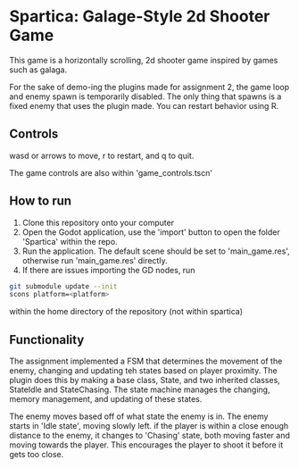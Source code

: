 # Spartica: Galage-Style 2d Shooter Game
This game is a horizontally scrolling, 2d shooter game inspired by games such as galaga. 


For the sake of demo-ing the plugins made for assignment 2, the game loop and enemy spawn is temporarily disabled. The only thing that spawns is a fixed enemy that uses the plugin made. You can restart behavior using R.

## Controls
wasd or arrows to move, r to restart, and q to quit.

The game controls are also within 'game_controls.tscn'

## How to run
1. Clone this repository onto your computer
2. Open the Godot application, use the 'import' button to open the folder 'Spartica' within the repo.
3. Run the application. The default scene should be set to 'main_game.res', otherwise run 'main_game.res' directly. 
4. If there are issues importing the GD nodes, run 
 ```bash
 git submodule update --init
 scons platform=<platform>
```
within the home directory of the repository (not within spartica)

## Functionality
The assignment implemented a FSM that determines the movement of the enemy, changing and updating teh states based on player proximity. The plugin does this by making a base class, State, and two inherited classes, StateIdle and StateChasing. The state machine manages the changing, memory management, and updating of these states.

The enemy moves based off of what state the enemy is in. The enemy starts in 'Idle state', moving slowly left. if the player is within a close enough distance to the enemy, it changes to 'Chasing' state, both moving faster and moving towards the player. This encourages the player to shoot it before it gets too close.
